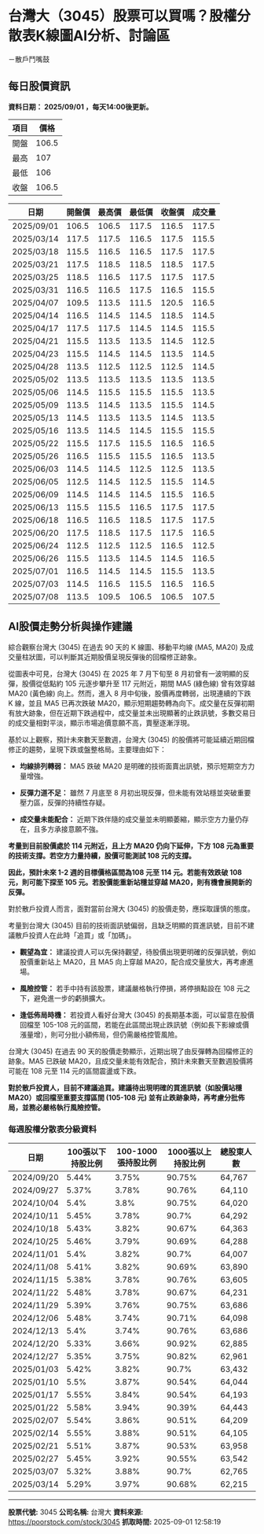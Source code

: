 # 台灣大（3045）股票可以買嗎？股權分散表K線圖AI分析、討論區
－散戶鬥嘴鼓

## 每日股價資訊

**資料日期： 2025/09/01 ，每天14:00後更新。**

| 項目 | 價格 |
|------|------|
| 開盤 | 106.5 |
| 最高 | 107 |
| 最低 | 106 |
| 收盤 | 106.5 |

| 日期 | 開盤價 | 最高價 | 最低價 | 收盤價 | 成交量 |
|------|--------|--------|--------|--------|--------|
| 2025/09/01 | 106.5 | 106.5 | 117.5 | 116.5 | 117.5 |
| 2025/03/14 | 117.5 | 117.5 | 116.5 | 117.5 | 115.5 |
| 2025/03/18 | 115.5 | 116.5 | 116.5 | 117.5 | 117.5 |
| 2025/03/21 | 117.5 | 118.5 | 118.5 | 118.5 | 117.5 |
| 2025/03/25 | 118.5 | 116.5 | 117.5 | 117.5 | 117.5 |
| 2025/03/31 | 116.5 | 116.5 | 117.5 | 116.5 | 115.5 |
| 2025/04/07 | 109.5 | 113.5 | 111.5 | 120.5 | 116.5 |
| 2025/04/14 | 116.5 | 114.5 | 114.5 | 118.5 | 114.5 |
| 2025/04/17 | 117.5 | 117.5 | 114.5 | 114.5 | 115.5 |
| 2025/04/21 | 115.5 | 113.5 | 113.5 | 114.5 | 112.5 |
| 2025/04/23 | 115.5 | 114.5 | 114.5 | 113.5 | 114.5 |
| 2025/04/28 | 113.5 | 112.5 | 112.5 | 112.5 | 114.5 |
| 2025/05/02 | 113.5 | 113.5 | 113.5 | 113.5 | 113.5 |
| 2025/05/06 | 114.5 | 115.5 | 115.5 | 115.5 | 113.5 |
| 2025/05/09 | 113.5 | 114.5 | 113.5 | 115.5 | 114.5 |
| 2025/05/13 | 114.5 | 113.5 | 113.5 | 114.5 | 113.5 |
| 2025/05/16 | 113.5 | 114.5 | 114.5 | 115.5 | 115.5 |
| 2025/05/22 | 115.5 | 117.5 | 115.5 | 116.5 | 116.5 |
| 2025/05/26 | 116.5 | 115.5 | 115.5 | 116.5 | 113.5 |
| 2025/06/03 | 114.5 | 114.5 | 112.5 | 112.5 | 113.5 |
| 2025/06/05 | 112.5 | 114.5 | 112.5 | 115.5 | 114.5 |
| 2025/06/09 | 114.5 | 114.5 | 114.5 | 115.5 | 116.5 |
| 2025/06/13 | 115.5 | 115.5 | 116.5 | 117.5 | 117.5 |
| 2025/06/18 | 116.5 | 116.5 | 118.5 | 117.5 | 117.5 |
| 2025/06/20 | 117.5 | 118.5 | 117.5 | 117.5 | 116.5 |
| 2025/06/24 | 112.5 | 112.5 | 112.5 | 116.5 | 112.5 |
| 2025/06/26 | 115.5 | 113.5 | 114.5 | 114.5 | 116.5 |
| 2025/07/01 | 116.5 | 114.5 | 114.5 | 115.5 | 113.5 |
| 2025/07/03 | 114.5 | 116.5 | 115.5 | 116.5 | 116.5 |
| 2025/07/08 | 113.5 | 109.5 | 106.5 | 106.5 | 107.5 |

## AI股價走勢分析與操作建議

綜合觀察台灣大 (3045) 在過去 90 天的 K 線圖、移動平均線 (MA5, MA20) 及成交量柱狀圖，可以判斷其近期股價呈現反彈後的回檔修正跡象。

從圖表中可見，台灣大 (3045) 在 2025 年 7 月下旬至 8 月初曾有一波明顯的反彈，股價從低點約 105 元逐步攀升至 117 元附近，期間 MA5 (綠色線) 曾有效穿越 MA20 (黃色線) 向上。然而，進入 8 月中旬後，股價再度轉弱，出現連續的下跌 K 線，並且 MA5 已再次跌破 MA20，顯示短期趨勢轉為向下。成交量在反彈初期有放大跡象，但在近期下跌過程中，成交量並未出現顯著的止跌訊號，多數交易日的成交量相對平淡，顯示市場追價意願不高，賣壓逐漸浮現。

基於以上觀察，預計未來數天至數週，台灣大 (3045) 的股價將可能延續近期回檔修正的趨勢，呈現下跌或盤整格局。主要理由如下：

*   **均線排列轉弱：** MA5 跌破 MA20 是明確的技術面賣出訊號，預示短期空方力量增強。

*   **反彈力道不足：** 雖然 7 月底至 8 月初出現反彈，但未能有效站穩並突破重要壓力區，反彈的持續性存疑。

*   **成交量未能配合：** 近期下跌伴隨的成交量並未明顯萎縮，顯示空方力量仍存在，且多方承接意願不強。

**考量到目前股價處於 114 元附近，且上方 MA20 仍向下延伸，下方 108 元為重要的技術支撐。若空方力量持續，股價可能測試 108 元的支撐。**

**因此，預計未來 1-2 週的目標價格區間為108 元至 114 元。若能有效跌破 108 元，則可能下探至 105 元。若股價能重新站穩並穿越 MA20，則有機會展開新的反彈。**

對於散戶投資人而言，面對當前台灣大 (3045) 的股價走勢，應採取謹慎的態度。

考量到台灣大 (3045) 目前的技術面訊號偏弱，且缺乏明顯的買進訊號，目前不建議散戶投資人在此時「追買」或「加碼」。

*   **觀望為宜：** 建議投資人可以先保持觀望，待股價出現更明確的反彈訊號，例如股價重新站上 MA20，且 MA5 向上穿越 MA20，配合成交量放大，再考慮進場。

*   **風險控管：** 若手中持有該股票，建議嚴格執行停損，將停損點設在 108 元之下，避免進一步的虧損擴大。

*   **逢低佈局時機：** 若投資人看好台灣大 (3045) 的長期基本面，可以留意在股價回檔至 105-108 元的區間，若能在此區間出現止跌訊號（例如長下影線或價漲量增），則可分批小額佈局，但仍需嚴格控管風險。

台灣大 (3045) 在過去 90 天的股價走勢顯示，近期出現了由反彈轉為回檔修正的跡象。MA5 已跌破 MA20，且成交量未能有效配合，預計未來數天至數週股價將可能在 108 元至 114 元的區間震盪或下跌。

**對於散戶投資人，目前不建議追買。建議待出現明確的買進訊號（如股價站穩 MA20）或回檔至重要支撐區間 (105-108 元) 並有止跌跡象時，再考慮分批佈局，並務必嚴格執行風險控管。**

### 每週股權分散表分級資料

| 日期 | 100張以下持股比例 | 100-1000張持股比例 | 1000張以上持股比例 | 總股東人數 |
|------|-------------------|--------------------|--------------------|----------|
| 2024/09/20 | 5.44% | 3.75% | 90.75% | 64,767 |
| 2024/09/27 | 5.37% | 3.78% | 90.76% | 64,110 |
| 2024/10/04 | 5.4% | 3.8% | 90.75% | 64,020 |
| 2024/10/11 | 5.45% | 3.78% | 90.7% | 64,292 |
| 2024/10/18 | 5.43% | 3.82% | 90.67% | 64,363 |
| 2024/10/25 | 5.46% | 3.79% | 90.69% | 64,288 |
| 2024/11/01 | 5.4% | 3.82% | 90.7% | 64,007 |
| 2024/11/08 | 5.41% | 3.82% | 90.69% | 63,890 |
| 2024/11/15 | 5.38% | 3.78% | 90.76% | 63,605 |
| 2024/11/22 | 5.48% | 3.78% | 90.67% | 64,231 |
| 2024/11/29 | 5.39% | 3.76% | 90.75% | 63,686 |
| 2024/12/06 | 5.48% | 3.74% | 90.71% | 64,098 |
| 2024/12/13 | 5.4% | 3.74% | 90.76% | 63,686 |
| 2024/12/20 | 5.33% | 3.66% | 90.92% | 62,885 |
| 2024/12/27 | 5.35% | 3.75% | 90.82% | 62,961 |
| 2025/01/03 | 5.42% | 3.82% | 90.7% | 63,432 |
| 2025/01/10 | 5.5% | 3.87% | 90.54% | 64,044 |
| 2025/01/17 | 5.55% | 3.84% | 90.54% | 64,193 |
| 2025/01/22 | 5.58% | 3.94% | 90.39% | 64,443 |
| 2025/02/07 | 5.54% | 3.86% | 90.51% | 64,209 |
| 2025/02/14 | 5.55% | 3.88% | 90.51% | 64,105 |
| 2025/02/21 | 5.51% | 3.87% | 90.53% | 63,958 |
| 2025/02/27 | 5.45% | 3.92% | 90.55% | 63,542 |
| 2025/03/07 | 5.32% | 3.88% | 90.7% | 62,765 |
| 2025/03/14 | 5.29% | 3.97% | 90.68% | 62,215 |

---

**股票代號:** 3045
**公司名稱:** 台灣大
**資料來源:** https://poorstock.com/stock/3045
**抓取時間:** 2025-09-01 12:58:19